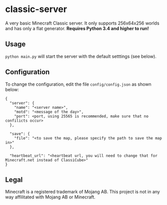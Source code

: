 # classic-server
A very basic Minecraft Classic server. It only supports 256x64x256 worlds and has only a flat generator.
**Requires Python 3.4 and higher to run!**

Usage
-----
`python main.py` will start the server with the default setttings (see below).

Configuration
-------------
To change the configuration, edit the file `config/config.json` as shown below:

```
{
  "server": {
    "name": "<server name>",
    "motd": "<message of the day>",
    "port": <port, using 25565 is recommended, make sure that no confilicts occur>
  },

  "save": {
    "file": "<to save the map, please specify the path to save the map in>"
  },

  "heartbeat_url": "<heartbeat url, you will need to change that for Minecraft.net instead of ClassiCube>"
}
```

Legal
-----
Minecraft is a registered trademark of Mojang AB. This project is not in any way affilitated with Mojang AB or Minecraft.
